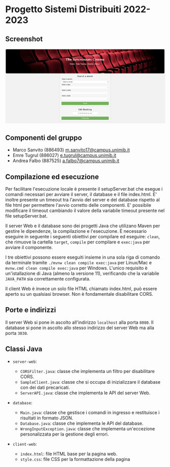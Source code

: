 # Progetto Sistemi Distribuiti 2022-2023
## Screenshot
![alt text](https://github.com/koalas11/Gestionale_Cinema/blob/main/screenshots/base.jpg)

## Componenti del gruppo

* Marco Sanvito (886493) m.sanvito17@campus.unimib.it
* Emre Tugrul (886027) e.tugrul@campus.unimib.it
* Andrea Falbo (887525) a.falbo7@campus.unimib.it

## Compilazione ed esecuzione

Per facilitare l'esecuzione locale è presente il setupServer.bat che esegue i comandi necessari per avviare il server, il database e il file index.html. 
E' inoltre presente un timeout tra l'avvio del server e del database rispetto al file html per permettere l'avvio corretto delle componenti.
E' possibile modificare il timeout cambiando il valore della variabile timeout presente nel file setupServer.bat.

Il server Web e il database sono dei progetti Java che utilizano Maven per gestire le dipendenze, la compilazione e l'esecuzione. È necessario eseguire in seguente i seguenti obiettivi per compilare ed eseguire: `clean`, che rimuove la cartella `target`, `compile` per compilare e `exec:java` per avviare il
componente.

I tre obiettivi possono essere eseguiti insieme in una sola riga di comando da terminale tramite `./mvnw clean compile exec:java` per Linux/Mac e `mvnw.cmd clean compile exec:java` per Windows. L'unico requisito è un'istallazione di Java (almeno la versione 11), verificando che la variabile `JAVA_PATH` sia correttamente configurata.

Il client Web è invece un solo file HTML chiamato index.html, può essere aperto su un qualsiasi browser. Non è fondamentale disabilitare CORS.

## Porte e indirizzi

Il server Web si pone in ascolto all'indirizzo `localhost` alla porta `8080`. Il database si pone in ascolto allo stesso indirizzo del server Web ma alla porta `3030`.

## Classi Java

* `server-web`: 
    * `CORSFilter.java`: classe che implementa un filtro per disabilitare CORS.
    * `SampleClient.java`: classe che si occupa di inizializzare il database con dei dati precaricati. 
    * `ServerAPI.java`: classe che implementa le API del server Web.

* `database`:
    * `Main.java`: classe che gestisce i comandi in ingresso e restituisce i risultati in formato JSON.
    * `Database.java`: classe che implementa le API del database.
    * `WrongInputException.java`: classe che implementa un'eccezione personalizzata per la gestione degli errori.

* `client-web`:
    * `index.html`: file HTML base per la pagina web.
    * `style.css`: file CSS per la formattazione della pagina

